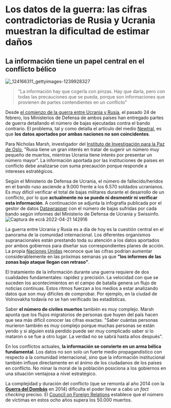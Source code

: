# Los datos de la guerra: las cifras contradictorias de Rusia y Ucrania muestran la dificultad de estimar daños
## La información tiene un papel central en el conflicto bélico 
 
![_124166311_gettyimages-1239928327](https://user-images.githubusercontent.com/99833245/164464373-d24dc95d-f3cc-41c9-989a-504bb29d837d.jpg)
>“La información hay que cogerla con pinzas. Hay que darla, pero con todas las precauciones que se pueda, porque son informaciones que provienen de partes contendientes en un conflicto"

Desde [el comienzo de la guerra entre Ucrania y Rusia](https://www.newtral.es/guerra-rusia-ucrania/20220226/), el pasado 24 de febrero, los Ministerios de Defensa de ambos países han entregado partes de guerra detallando el número de bajas ejecutadas contra el bando contrario. El problema, tal y como detalla el artículo del medio [ Newtral](https://www.newtral.es/datos-guerra-cifras-contradictorias-entre-rusia-ucrania/20220307/), es que **los datos aportados por ambas naciones no son coincidentes**.

Para Nicholas Marsh, investigador del [Instituto de Investigación para la Paz de Oslo](https://www.prio.org/), "Rusia tiene un gran interés en tratar de sugerir un número muy pequeño de muertos, mientras Ucrania tiene interés por presentar un número mayor". La información aportada por las instituciones de países en conflicto debe analizarse con suma precaución porque responde a intereses estratégicos.

Según el Ministerio de Defensa de Ucrania, el número de fallecido/heridos en el bando ruso asciende a 9.000 frente a los 6.570 soldados ucranianos. Es muy difícil verificar el total de bajas militares durante el desarrollo de un conflicto, por lo que **actualmente no se puede ni desmentir ni verificar esta información**. A continuación se adjunta la infografía publicada por el gestor de datos [Datawrapper](https://www.datawrapper.de/_/BkAc8/) con el número de bajas sufridas por cada bando según informes del Ministerio de Defensa de Ucrania y Swissinfo.
![Captura de ecrã 2022-04-21 142916](https://user-images.githubusercontent.com/99833245/164468520-0e836499-ca40-4255-bb9b-a6ea9b11134d.png)

La guerra entre Ucrania y Rusia es a día de hoy es la cuestión central en el panorama de la comunidad internacional. Los diferentes organismos supranacionales están prestando toda su atención a los datos aportados por ambos gobiernos para diseñar sus correspondientes planes de acción. La propia [Naciones Unidas](https://www.ohchr.org/en/2021/09/oral-update-situation-human-rights-afghanistan?LangID=E&NewsID=27445) reconoce que las cifras podrían aumentar considerablemente en las próximas semanas ya que **"los informes de las zonas bajo ataque llegan con retraso"**. 

El tratamiento de la información durante una guerra requiere de dos cualidades fundamentales: rapidez y precisión. La velocidad con que se suceden los acontecimientos en el campo de batalla genera un flujo de noticias continuas. Estos ritmos fuerzan a los medios a estar analizando datos que son muy difíciles de comprobar. Por ejemplo, en la ciudad de Volnovakha todavía no se han verificado las estadísticas.  

Saber **el número de civiles muertos** también es muy complejo. Marsh apunta que los flujos migratorios de personas que huyen del país hacen que sea más difícil conocer las cifras exactas. "Saber cuántas personas murieron también es muy complejo porque muchas personas se están yendo y si alguien está perdido puede ser muy complicado saber si lo mataron o se fue a otro lugar. La verdad no se sabrá hasta años después". 

En los conflictos actuales, **la información se convierte en un arma bélica fundamental**. Los datos no son solo un fuerte medio propagandístico con respecto a la comunidad  internacional, sino que la información institucional también influye directamente en el ánimo de los ciudadanos de los países en conflicto. No minar la moral de la población posiciona a los gobiernos en una situación ventajosa a nivel estratégico.

La complejidad y duración del conflicto (que se remonta al año 2014 con la [**Guerra del Dombás**](https://cnnespanol.cnn.com/2022/04/13/ucrania-donbas-2014-orix/amp/) en 2014) dificulta el poder llevar a cabo un *fact checking* preciso. El [Council on Foreign Relations](https://www.cfr.org/) establece que el número de víctimas en estos ocho años supera los 50.000 muertos. 
